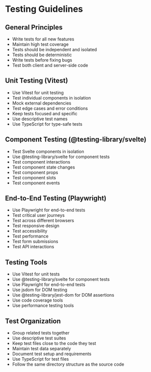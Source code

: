 # Testing Guidelines

## General Principles
- Write tests for all new features
- Maintain high test coverage
- Tests should be independent and isolated
- Tests should be deterministic
- Write tests before fixing bugs
- Test both client and server-side code

## Unit Testing (Vitest)
- Use Vitest for unit testing
- Test individual components in isolation
- Mock external dependencies
- Test edge cases and error conditions
- Keep tests focused and specific
- Use descriptive test names
- Use TypeScript for type-safe tests

## Component Testing (@testing-library/svelte)
- Test Svelte components in isolation
- Use @testing-library/svelte for component tests
- Test component interactions
- Test component state changes
- Test component props
- Test component slots
- Test component events

## End-to-End Testing (Playwright)
- Use Playwright for end-to-end tests
- Test critical user journeys
- Test across different browsers
- Test responsive design
- Test accessibility
- Test performance
- Test form submissions
- Test API interactions

## Testing Tools
- Use Vitest for unit tests
- Use @testing-library/svelte for component tests
- Use Playwright for end-to-end tests
- Use jsdom for DOM testing
- Use @testing-library/jest-dom for DOM assertions
- Use code coverage tools
- Use performance testing tools

## Test Organization
- Group related tests together
- Use descriptive test suites
- Keep test files close to the code they test
- Maintain test data separately
- Document test setup and requirements
- Use TypeScript for test files
- Follow the same directory structure as the source code 